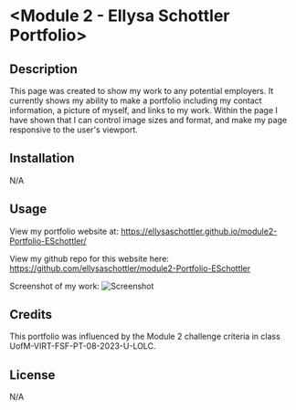 # <Module 2 - Ellysa Schottler Portfolio>

## Description

This page was created to show my work to any potential employers. 
It currently shows my ability to make a portfolio including my contact information, a picture of myself, and links to my work.  Within the page I have shown that I can control image sizes and format, and make my page responsive to the user's viewport.



## Installation

N/A

## Usage

View my portfolio website at: https://ellysaschottler.github.io/module2-Portfolio-ESchottler/

View my github repo for this website here: https://github.com/ellysaschottler/module2-Portfolio-ESchottler

Screenshot of my work: ![Screenshot](Develop/assets/images/module1SC.png)

## Credits

This portfolio was influenced by the Module 2 challenge criteria in class UofM-VIRT-FSF-PT-08-2023-U-LOLC.

## License

N/A
